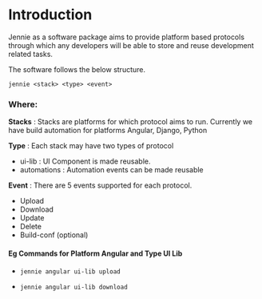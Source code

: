 # Introduction
Jennie as a software package aims to provide platform based protocols through which any developers will be able to store and reuse development related tasks.

The software follows the below structure.

`jennie <stack> <type> <event>`


### Where:

**Stacks** : Stacks are platforms for which protocol aims to run. Currently we have build automation for platforms Angular, Django, Python

**Type** : Each stack may have two types of protocol

- ui-lib : UI Component is made reusable.
- automations : Automation events can be made reusable

**Event** : There are 5 events supported for each protocol.
    
- Upload
- Download
- Update
- Delete
- Build-conf (optional)

#### Eg Commands for Platform Angular and Type UI Lib

- `jennie angular ui-lib upload`

- `jennie angular ui-lib download`